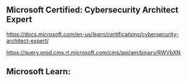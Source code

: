 Microsoft Certified: Cybersecurity Architect Expert
-------------------
https://docs.microsoft.com/en-us/learn/certifications/cybersecurity-architect-expert/

https://query.prod.cms.rt.microsoft.com/cms/api/am/binary/RWVbXN

Microsoft Learn:
-------------------

